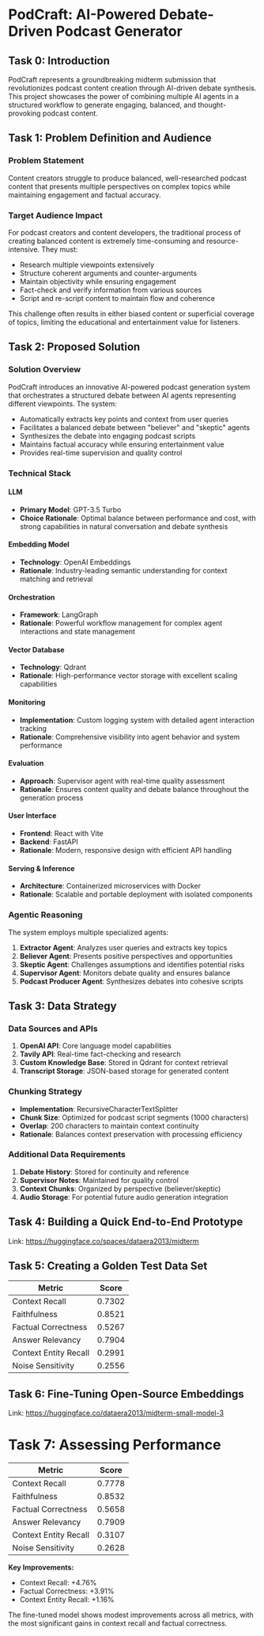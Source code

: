 # PodCraft: AI-Powered Debate-Driven Podcast Generator

## Task 0: Introduction

PodCraft represents a groundbreaking midterm submission that revolutionizes podcast content creation through AI-driven debate synthesis. This project showcases the power of combining multiple AI agents in a structured workflow to generate engaging, balanced, and thought-provoking podcast content.

## Task 1: Problem Definition and Audience

### Problem Statement

Content creators struggle to produce balanced, well-researched podcast content that presents multiple perspectives on complex topics while maintaining engagement and factual accuracy.

### Target Audience Impact

For podcast creators and content developers, the traditional process of creating balanced content is extremely time-consuming and resource-intensive. They must:

- Research multiple viewpoints extensively
- Structure coherent arguments and counter-arguments
- Maintain objectivity while ensuring engagement
- Fact-check and verify information from various sources
- Script and re-script content to maintain flow and coherence

This challenge often results in either biased content or superficial coverage of topics, limiting the educational and entertainment value for listeners.

## Task 2: Proposed Solution

### Solution Overview

PodCraft introduces an innovative AI-powered podcast generation system that orchestrates a structured debate between AI agents representing different viewpoints. The system:

- Automatically extracts key points and context from user queries
- Facilitates a balanced debate between "believer" and "skeptic" agents
- Synthesizes the debate into engaging podcast scripts
- Maintains factual accuracy while ensuring entertainment value
- Provides real-time supervision and quality control

### Technical Stack

#### LLM

- **Primary Model**: GPT-3.5 Turbo
- **Choice Rationale**: Optimal balance between performance and cost, with strong capabilities in natural conversation and debate synthesis

#### Embedding Model

- **Technology**: OpenAI Embeddings
- **Rationale**: Industry-leading semantic understanding for context matching and retrieval

#### Orchestration

- **Framework**: LangGraph
- **Rationale**: Powerful workflow management for complex agent interactions and state management

#### Vector Database

- **Technology**: Qdrant
- **Rationale**: High-performance vector storage with excellent scaling capabilities

#### Monitoring

- **Implementation**: Custom logging system with detailed agent interaction tracking
- **Rationale**: Comprehensive visibility into agent behavior and system performance

#### Evaluation

- **Approach**: Supervisor agent with real-time quality assessment
- **Rationale**: Ensures content quality and debate balance throughout the generation process

#### User Interface

- **Frontend**: React with Vite
- **Backend**: FastAPI
- **Rationale**: Modern, responsive design with efficient API handling

#### Serving & Inference

- **Architecture**: Containerized microservices with Docker
- **Rationale**: Scalable and portable deployment with isolated components

### Agentic Reasoning

The system employs multiple specialized agents:

1. **Extractor Agent**: Analyzes user queries and extracts key topics
2. **Believer Agent**: Presents positive perspectives and opportunities
3. **Skeptic Agent**: Challenges assumptions and identifies potential risks
4. **Supervisor Agent**: Monitors debate quality and ensures balance
5. **Podcast Producer Agent**: Synthesizes debates into cohesive scripts

## Task 3: Data Strategy

### Data Sources and APIs

1. **OpenAI API**: Core language model capabilities
2. **Tavily API**: Real-time fact-checking and research
3. **Custom Knowledge Base**: Stored in Qdrant for context retrieval
4. **Transcript Storage**: JSON-based storage for generated content

### Chunking Strategy

- **Implementation**: RecursiveCharacterTextSplitter
- **Chunk Size**: Optimized for podcast script segments (1000 characters)
- **Overlap**: 200 characters to maintain context continuity
- **Rationale**: Balances context preservation with processing efficiency

### Additional Data Requirements

1. **Debate History**: Stored for continuity and reference
2. **Supervisor Notes**: Maintained for quality control
3. **Context Chunks**: Organized by perspective (believer/skeptic)
4. **Audio Storage**: For potential future audio generation integration

## Task 4: Building a Quick End-to-End Prototype

Link: https://huggingface.co/spaces/dataera2013/midterm

## Task 5: Creating a Golden Test Data Set

| Metric                | Score  |
| --------------------- | ------ |
| Context Recall        | 0.7302 |
| Faithfulness          | 0.8521 |
| Factual Correctness   | 0.5267 |
| Answer Relevancy      | 0.7904 |
| Context Entity Recall | 0.2991 |
| Noise Sensitivity     | 0.2556 |

## Task 6: Fine-Tuning Open-Source Embeddings

Link: https://huggingface.co/dataera2013/midterm-small-model-3

# Task 7: Assessing Performance

| Metric                | Score  |
| --------------------- | ------ |
| Context Recall        | 0.7778 |
| Faithfulness          | 0.8532 |
| Factual Correctness   | 0.5658 |
| Answer Relevancy      | 0.7909 |
| Context Entity Recall | 0.3107 |
| Noise Sensitivity     | 0.2628 |

**Key Improvements:**

- Context Recall: +4.76%
- Factual Correctness: +3.91%
- Context Entity Recall: +1.16%

The fine-tuned model shows modest improvements across all metrics, with the most significant gains in context recall and factual correctness.
